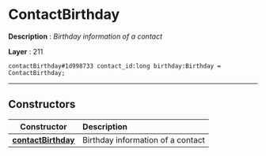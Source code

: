 # ContactBirthday

**Description** : *Birthday information of a contact*

**Layer** : 211

```tl
contactBirthday#1d998733 contact_id:long birthday:Birthday = ContactBirthday;
```

---

## Constructors

| Constructor | Description |
| :---: | :--- |
| [**contactBirthday**](constructor/contactBirthday) | Birthday information of a contact |